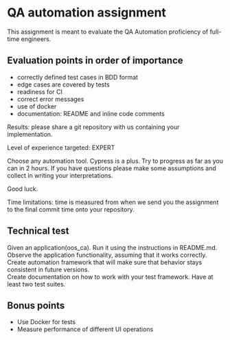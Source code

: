 # QA automation assignment

This assignment is meant to evaluate the QA Automation proficiency of full-time engineers.

## Evaluation points in order of importance

- correctly defined test cases in BDD format
- edge cases are covered by tests
- readiness for CI
- correct error messages
- use of docker
- documentation: README and inline code comments

Results: please share a git repository with us containing your implementation.

Level of experience targeted: EXPERT

Choose any automation tool. Cypress is a plus.
Try to progress as far as you can in 2 hours.
If you have questions please make some assumptions and collect in writing your interpretations.

Good luck.

Time limitations: time is measured from when we send you the assignment to the final commit time onto your repository.

## Technical test

Given an application(oos_ca). Run it using the instructions in README.md. Observe the application functionality, assuming that it works correctly.
Create automation framework that will make sure that behavior stays consistent in future versions.  
Create documentation on how to work with your test framework.
Have at least two test suites. 

## Bonus points

- Use Docker for tests
- Measure performance of different UI operations
